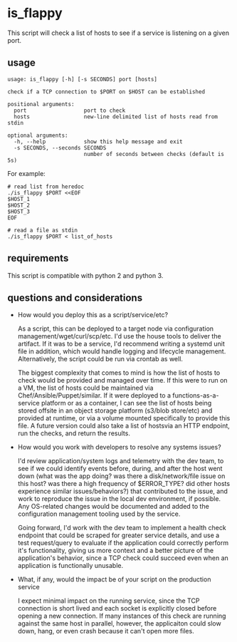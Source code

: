 # is_flappy
This script will check a list of hosts to see if a service is listening on a given port.

## usage
```
usage: is_flappy [-h] [-s SECONDS] port [hosts]

check if a TCP connection to $PORT on $HOST can be established

positional arguments:
  port                  port to check
  hosts                 new-line delimited list of hosts read from stdin

optional arguments:
  -h, --help            show this help message and exit
  -s SECONDS, --seconds SECONDS
                        number of seconds between checks (default is 5s)

```

For example:

```
# read list from heredoc
./is_flappy $PORT <<EOF
$HOST_1
$HOST_2
$HOST_3
EOF
```

```
# read a file as stdin
./is_flappy $PORT < list_of_hosts
```

## requirements
This script is compatible with python 2 and python 3.


## questions and considerations
* How would you deploy this as a script/service/etc?

    As a script, this can be deployed to a target node via configuration management/wget/curl/scp/etc. I'd use the house tools to deliver the artifact. If it was to be a service, I'd recommend writing a systemd unit file in addition, which would handle logging and lifecycle management. Alternatively, the script could be run via crontab as well.

    The biggest complexity that comes to mind is how the list of hosts to check would be provided and managed over time. If this were to run on a VM, the list of hosts could be maintained via Chef/Ansible/Puppet/similar. If it were deployed to a functions-as-a-service platform or as a container, I can see the list of hosts being stored offsite in an object storage platform (s3/blob store/etc) and provided at runtime, or via a volume mounted specifically to provide this file. A future version could also take a list of hostsvia an HTTP endpoint, run the checks, and return the results.

* How would you work with developers to resolve any systems issues?

    I'd review application/system logs and telemetry with the dev team, to see if we could identify events before, during, and after the host went down (what was the app doing? was there a disk/network/file issue on this host? was there a high frequency of $ERROR_TYPE? did other hosts experience similar issues/behaviors?) that contributed to the issue, and work to reproduce the issue in the local dev environment, if possible. Any OS-related changes would be documented and added to the configuration management tooling used by the service.

    Going forward, I'd work with the dev team to implement a health check endpoint that could be scraped for greater service details, and use a test request/query to evaluate if the application could correctly perform it's functionality, giving us more context and a better picture of the application's behavior, since a TCP check could succeed even when an application is functionally unusable.

* What, if any, would the impact be of your script on the production service

    I expect minimal impact on the running service, since the TCP connection is short lived and each socket is explicitly closed before opening a new connection. If many instances of this check are running against the same host in parallel, however, the applicaiton could slow down, hang, or even crash because it can't open more files. 
